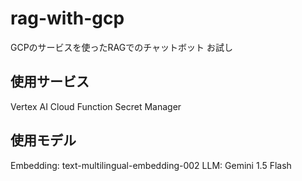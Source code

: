 # rag-with-gcp
GCPのサービスを使ったRAGでのチャットボット お試し

## 使用サービス
Vertex AI
Cloud Function
Secret Manager

## 使用モデル
Embedding: 	text-multilingual-embedding-002
LLM: Gemini 1.5 Flash
